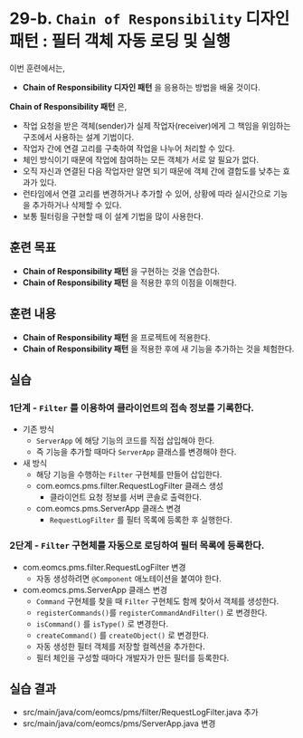 # 29-b. `Chain of Responsibility` 디자인 패턴 : 필터 객체 자동 로딩 및 실행

이번 훈련에서는,
- **Chain of Responsibility 디자인 패턴** 을 응용하는 방법을 배울 것이다.

**Chain of Responsibility 패턴** 은,
- 작업 요청을 받은 객체(sender)가 실제 작업자(receiver)에게 그 책임을 위임하는 구조에서 사용하는 설계 기법이다.
- 작업자 간에 연결 고리를 구축하여 작업을 나누어 처리할 수 있다.
- 체인 방식이기 때문에 작업에 참여하는 모든 객체가 서로 알 필요가 없다.
- 오직 자신과 연결된 다음 작업자만 알면 되기 때문에 객체 간에 결합도를 낮추는 효과가 있다.
- 런타임에서 연결 고리를 변경하거나 추가할 수 있어, 상황에 따라 실시간으로 기능을 추가하거나 삭제할 수 있다.
- 보통 필터링을 구현할 때 이 설계 기법을 많이 사용한다.

## 훈련 목표
- **Chain of Responsibility 패턴** 을 구현하는 것을 연습한다.
- **Chain of Responsibility 패턴** 을 적용한 후의 이점을 이해한다.

## 훈련 내용
- **Chain of Responsibility 패턴** 을 프로젝트에 적용한다.
- **Chain of Responsibility 패턴** 을 적용한 후에 새 기능을 추가하는 것을 체험한다.

## 실습

### 1단계 - `Filter` 를 이용하여 클라이언트의 접속 정보를 기록한다.

- 기존 방식
  - `ServerApp` 에 해당 기능의 코드를 직접 삽입해야 한다.
  - 즉 기능을 추가할 때마다 `ServerApp` 클래스를 변경해야 한다.
- 새 방식
  - 해당 기능을 수행하는 `Filter` 구현체를 만들어 삽입한다.
  - com.eomcs.pms.filter.RequestLogFilter 클래스 생성
    - 클라이언트 요청 정보를 서버 콘솔로 출력한다.
  - com.eomcs.pms.ServerApp 클래스 변경
    - `RequestLogFilter` 를 필터 목록에 등록한 후 실행한다.

### 2단계 - `Filter` 구현체를 자동으로 로딩하여 필터 목록에 등록한다.

- com.eomcs.pms.filter.RequestLogFilter 변경
  - 자동 생성하려면 `@Component` 애노테이션을 붙여야 한다.
- com.eomcs.pms.ServerApp 클래스 변경
  - `Command` 구현체를 찾을 때 `Filter` 구현체도 함께 찾아서 객체를 생성한다.
  - `registerCommands()`를 `registerCommandAndFilter()` 로 변경한다.
  - `isCommand()` 를 `isType()` 로 변경한다. 
  - `createCommand()` 를 `createObject()` 로 변경한다.
  - 자동 생성한 필터 객체를 저장할 컬렉션을 추가한다.
  - 필터 체인을 구성할 때마다 개발자가 만든 필터를 등록한다.


## 실습 결과
- src/main/java/com/eomcs/pms/filter/RequestLogFilter.java 추가
- src/main/java/com/eomcs/pms/ServerApp.java 변경
